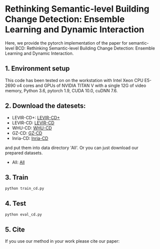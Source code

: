 # Rethinking Semantic-level Building Change Detection: Ensemble Learning and Dynamic Interaction

Here, we provide the pytorch implementation of the paper for semantic-level BCD: Rethinking Semantic-level Building Change Detection: Ensemble Learning and Dynamic Interaction.

## 1. Environment setup
This code has been tested on on the workstation with Intel Xeon CPU E5-2690 v4 cores and GPUs of NVIDIA TITAN V with a single 12G of video memory, Python 3.6, pytorch 1.9, CUDA 10.0, cuDNN 7.6.

## 2. Download the datesets:
* LEVIR-CD+:
[LEVIR-CD+](https://pan.baidu.com/s/1wxr9GoI8XrUuHCdWO-SOTA?pwd=nr6u)
* LEVIR-CD:
[LEVIR-CD](https://pan.baidu.com/s/10FchKHUynowsOozDIuXT3w?pwd=8rzq)
* WHU-CD:
[WHU-CD](https://pan.baidu.com/s/1XnSW_z84r7nIq5WEhcPMDg?pwd=cj4s)
* GZ-CD:
[GZ-CD](https://pan.baidu.com/s/1otPrEKsGYjtaaOfoG1CFgQ?pwd=hdiv)
* Inria-CD:
[Inria-CD](https://pan.baidu.com/s/1XbJ9pQKvqCndhyxJ77eZow?pwd=38vy)

and put them into data directory 'All'. Or you can just download our prepared datasets.

* All:
[All]()


## 3. Train

    python train_cd.py
    
## 4. Test

    python eval_cd.py


## 5. Cite
If you use our method in your work please cite our paper:

